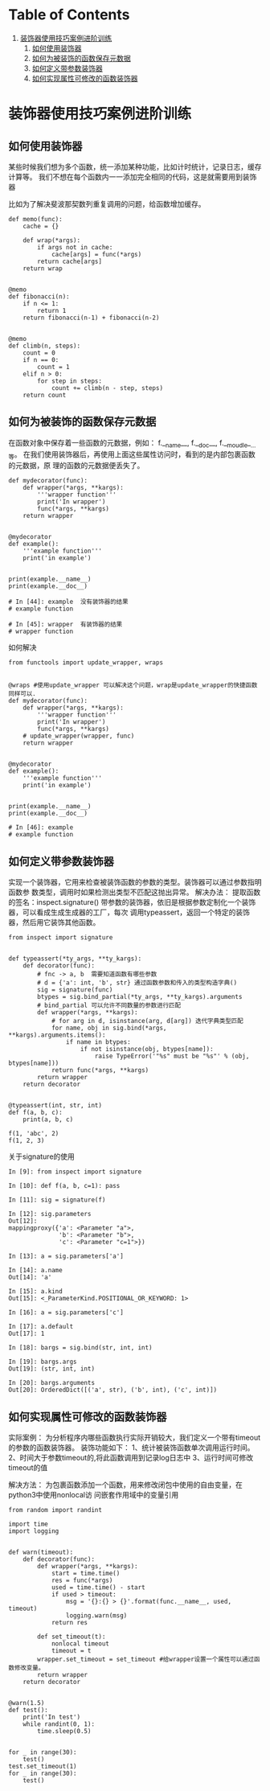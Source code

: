 
# Table of Contents

1.  [装饰器使用技巧案例进阶训练](#org8fc9bf6)
    1.  [如何使用装饰器](#org9ce7daa)
    2.  [如何为被装饰的函数保存元数据](#org8491599)
    3.  [如何定义带参数装饰器](#orga7cc73a)
    4.  [如何实现属性可修改的函数装饰器](#org309fe54)


<a id="org8fc9bf6"></a>

# 装饰器使用技巧案例进阶训练


<a id="org9ce7daa"></a>

## 如何使用装饰器

某些时候我们想为多个函数，统一添加某种功能，比如计时统计，记录日志，缓存计算等。
我们不想在每个函数内一一添加完全相同的代码，这是就需要用到装饰器

比如为了解决斐波那契数列重复调用的问题，给函数增加缓存。

    def memo(func):
        cache = {}
    
        def wrap(*args):
            if args not in cache:
                cache[args] = func(*args)
            return cache[args]
        return wrap
    
    
    @memo
    def fibonacci(n):
        if n <= 1:
            return 1
        return fibonacci(n-1) + fibonacci(n-2)
    
    
    @memo
    def climb(n, steps):
        count = 0
        if n == 0:
            count = 1
        elif n > 0:
            for step in steps:
                count += climb(n - step, steps)
        return count


<a id="org8491599"></a>

## 如何为被装饰的函数保存元数据

在函数对象中保存着一些函数的元数据，例如： 
f.\_<sub>name</sub>\_\_, f.\_<sub>doc</sub>\_\_, f.\_<sub>moudle</sub>\_<sub>&#x2026;等</sub>。
在我们使用装饰器后，再使用上面这些属性访问时，看到的是内部包裹函数的元数据，原
理的函数的元数据便丢失了。

    def mydecorator(func):
        def wrapper(*args, **kargs):
            '''wrapper function'''
            print('In wrapper')
            func(*args, **kargs)
        return wrapper
    
    
    @mydecorator
    def example():
        '''example function'''
        print('in example')
    
    
    print(example.__name__)
    print(example.__doc__)
    
    # In [44]: example  没有装饰器的结果
    # example function
    
    # In [45]: wrapper  有装饰器的结果
    # wrapper function

如何解决

    from functools import update_wrapper, wraps
    
    
    @wraps #使用update_wrapper 可以解决这个问题，wrap是update_wrapper的快捷函数同样可以.
    def mydecorator(func):
        def wrapper(*args, **kargs):
            '''wrapper function'''
            print('In wrapper')
            func(*args, **kargs)
        # update_wrapper(wrapper, func)
        return wrapper
    
    
    @mydecorator
    def example():
        '''example function'''
        print('in example')
    
    
    print(example.__name__)
    print(example.__doc__)
    
    # In [46]: example 
    # example function


<a id="orga7cc73a"></a>

## 如何定义带参数装饰器

实现一个装饰器，它用来检查被装饰函数的参数的类型。装饰器可以通过参数指明函数参
数类型，调用时如果检测出类型不匹配这抛出异常。
解决办法：
提取函数的签名：inspect.signature()
带参数的装饰器，依旧是根据参数定制化一个装饰器，可以看成生成生成器的工厂，每次
调用typeassert，返回一个特定的装饰器，然后用它装饰其他函数。

    from inspect import signature
    
    
    def typeassert(*ty_args, **ty_kargs):
        def decorator(func):
            # fnc -> a, b  需要知道函数有哪些参数
            # d = {'a': int, 'b', str} 通过函数参数和传入的类型构造字典()
            sig = signature(func)
            btypes = sig.bind_partial(*ty_args, **ty_kargs).arguments
            # bind_partial 可以允许不同数量的参数进行匹配
            def wrapper(*args, **kargs):
                # for arg in d, isinstance(arg, d[arg]) 迭代字典类型匹配
                for name, obj in sig.bind(*args, **kargs).arguments.items():
                    if name in btypes:
                        if not isinstance(obj, btypes[name]):
                            raise TypeError('"%s" must be "%s"' % (obj, btypes[name]))
                return func(*args, **kargs)
            return wrapper
        return decorator
    
    
    @typeassert(int, str, int)
    def f(a, b, c):
        print(a, b, c)
    
    f(1, 'abc', 2)
    f(1, 2, 3)

关于signature的使用

    In [9]: from inspect import signature
    
    In [10]: def f(a, b, c=1): pass
    
    In [11]: sig = signature(f)
    
    In [12]: sig.parameters
    Out[12]:
    mappingproxy({'a': <Parameter "a">,
                  'b': <Parameter "b">,
                  'c': <Parameter "c=1">})
    
    In [13]: a = sig.parameters['a']
    
    In [14]: a.name
    Out[14]: 'a'
    
    In [15]: a.kind
    Out[15]: <_ParameterKind.POSITIONAL_OR_KEYWORD: 1>
    
    In [16]: a = sig.parameters['c']
    
    In [17]: a.default
    Out[17]: 1
    
    In [18]: bargs = sig.bind(str, int, int)
    
    In [19]: bargs.args
    Out[19]: (str, int, int)
    
    In [20]: bargs.arguments
    Out[20]: OrderedDict([('a', str), ('b', int), ('c', int)])


<a id="org309fe54"></a>

## 如何实现属性可修改的函数装饰器

实际案例：
为分析程序内哪些函数执行实际开销较大，我们定义一个带有timeout的参数的函数装饰器。
装饰功能如下：
1、统计被装饰函数单次调用运行时间。
2、时间大于参数timeout的,将此函数调用到记录log日志中
3、运行时间可修改timeout的值

解决方法：
为包裹函数添加一个函数，用来修改闭包中使用的自由变量，在python3中使用nonlocal访
问嵌套作用域中的变量引用

    from random import randint
    
    import time
    import logging
    
    
    def warn(timeout):
        def decorator(func):
            def wrapper(*args, **kargs):
                start = time.time()
                res = func(*args)
                used = time.time() - start
                if used > timeout:
                    msg = '{}:{} > {}'.format(func.__name__, used, timeout)
                    logging.warn(msg)
                return res
    
            def set_timeout(t):
                nonlocal timeout
                timeout = t
            wrapper.set_timeout = set_timeout #给wrapper设置一个属性可以通过函数修改变量。
            return wrapper
        return decorator
    
    
    @warn(1.5)
    def test():
        print('In test')
        while randint(0, 1):
            time.sleep(0.5)
    
    
    for _ in range(30):
        test()
    test.set_timeout(1)
    for _ in range(30):
        test()

